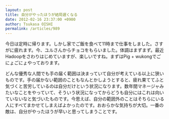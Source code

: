 ```yaml
---
layout: post
title: 自分がやったほうが結局遅くなる
date: 2012-02-16 23:37:00 +0900
author: Tsukasa OISHI
permalink: /articles/989
---
```



今日は定時に帰ります。しかし家でご飯を食べて11時まで仕事をしました。さすがに疲れます。今、ユルさんからチョコをもらいました。体調はまずまず。最近Hadoopをさわりはじめていますが、楽しいですね。まずはPig + wukongでごにょごにょやっております。  

どんな優秀な人間でも手の届く範囲は決まっていて自分が考えている以上に狭いものです。手の届かない範囲のこともなんとかしようとすると、疲れ果ててふと気づくと苦労しているのは自分だけという状況になります。数年間マネージャみたいなことをやっていて、そういう状況になってからどうも自分にはこれは向いていないなと気づいたものです。今思えば、自分の範囲外のことはそちらにいる人にすべてまかせてしまえばよかったのです。おおらかな気持ちが大切。一番の敵は、自分がやったほうが早いと思ってしまうことです。  


